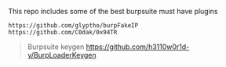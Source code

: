 This repo includes some of the best burpsuite must have plugins
```
https://github.com/glyptho/burpFakeIP
https://github.com/C0dak/0x94TR
```
> Burpsuite keygen
https://github.com/h3110w0r1d-y/BurpLoaderKeygen
